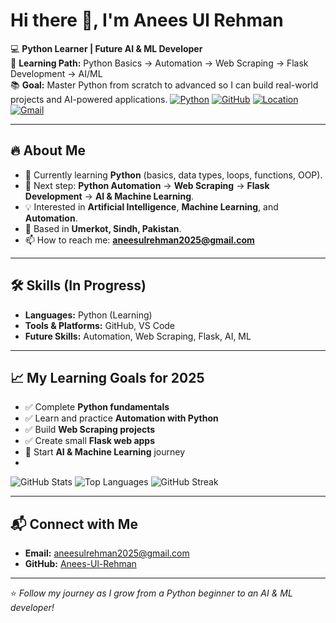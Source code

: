 # Hi there 👋, I'm Anees Ul Rehman

💻 **Python Learner | Future AI & ML Developer**  
🚀 **Learning Path:** Python Basics → Automation → Web Scraping → Flask Development → AI/ML  
📚 **Goal:** Master Python from scratch to advanced so I can build real-world projects and AI-powered applications.
[![Python](https://img.shields.io/badge/Python-Learning-blue?logo=python)](https://www.python.org)
[![GitHub](https://img.shields.io/badge/GitHub-Profile-black?logo=github)](https://github.com/Anees-Ul-Rehman)
[![Location](https://img.shields.io/badge/Location-Umerkot-green?logo=google-maps)](https://www.google.com/maps/place/Umerkot)
[![Gmail](https://img.shields.io/badge/Email-aneesulrehman2025@gmail.com-red?logo=gmail)](mailto:aneesulrehman2025@gmail.com)


---

## 🔥 About Me
- 🌱 Currently learning **Python** (basics, data types, loops, functions, OOP).
- 🎯 Next step: **Python Automation** → **Web Scraping** → **Flask Development** → **AI & Machine Learning**.
- 💡 Interested in **Artificial Intelligence**, **Machine Learning**, and **Automation**.
- 📍 Based in **Umerkot, Sindh, Pakistan**.
- 📫 How to reach me: **aneesulrehman2025@gmail.com**

---

## 🛠 Skills (In Progress)
- **Languages:** Python (Learning)
- **Tools & Platforms:** GitHub, VS Code
- **Future Skills:** Automation, Web Scraping, Flask, AI, ML

---

## 📈 My Learning Goals for 2025
- ✅ Complete **Python fundamentals**
- ✅ Learn and practice **Automation with Python**
- ✅ Build **Web Scraping projects**
- ✅ Create small **Flask web apps**
- 🚀 Start **AI & Machine Learning** journey
- <br>
![GitHub Stats](https://github-readme-stats.vercel.app/api?username=Anees-Ul-Rehman&show_icons=true&theme=tokyonight)
![Top Languages](https://github-readme-stats.vercel.app/api/top-langs/?username=Anees-Ul-Rehman&layout=compact&theme=tokyonight)
![GitHub Streak](https://streak-stats.demolab.com?user=Anees-Ul-Rehman&theme=tokyonight)

---

## 📬 Connect with Me
- **Email:** [aneesulrehman2025@gmail.com](mailto:aneesulrehman2025@gmail.com)
- **GitHub:** [Anees-Ul-Rehman](https://github.com/Anees-Ul-Rehman)

--- 
⭐ *Follow my journey as I grow from a Python beginner to an AI & ML developer!*

